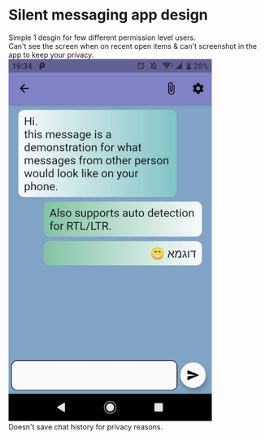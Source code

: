 # Silent messaging app design
Simple 1 desgin for few different permission level users.<br>
Can't see the screen when on recent open items & can't screenshot in the app to keep your privacy.<br>
<img src="chat.jpeg" width="400" title="Chat with fake client & me" alt="chat test"><br>
Doesn't save chat history for privacy reasons.<br>
